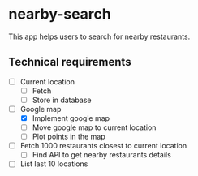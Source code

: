 # nearby-search

This app helps users to search for nearby restaurants.


## Technical requirements
- [ ] Current location
  - [ ] Fetch
  - [ ] Store in database
- [ ] Google map
  - [x] Implement google map
  - [ ] Move google map to current location
  - [ ] Plot points in the map
- [ ] Fetch 1000 restaurants closest to current location
  - [ ] Find API to get nearby restaurants details
- [ ] List last 10 locations
